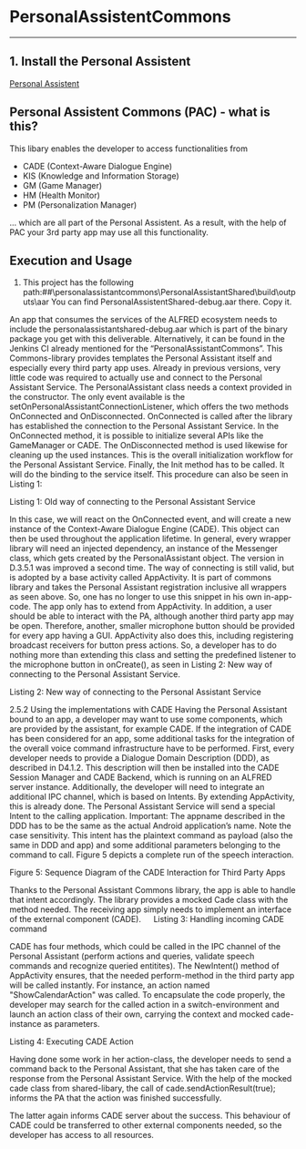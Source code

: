 # PersonalAssistentCommons

---

## 1. Install the Personal Assistent

[Personal Assistent](https://github.com/ALFREDProject/PersonalAssistentApp/)

## Personal Assistent Commons (PAC) - what is this? 

This libary enables the developer to access functionalities from 

* CADE (Context-Aware Dialogue Engine) 
* KIS (Knowledge and Information Storage) 
* GM (Game Manager) 
* HM (Health Monitor) 
* PM (Personalization Manager) 
 
… which are all part of the Personal Assistent. As a result, with the help of PAC your 3rd party app may use all this functionality.  

## Execution and Usage

1. This project has the following path:##\personalassistantcommons\PersonalAssistantShared\build\outputs\aar You can find PersonalAssistentShared-debug.aar there. Copy it.




An app that consumes the services of the ALFRED ecosystem needs to include the personalassistantshared-debug.aar which is part of the binary package you get with this deliverable. Alternatively, it can be found in the Jenkins CI already mentioned for the “PersonalAssistantCommons”. This Commons-library provides templates the Personal Assistant itself and especially every third party app uses. Already in previous versions, very little code was required to actually use and connect to the Personal Assistant Service. 
The PersonalAssistant class needs a context provided in the constructor. The only event available is the setOnPersonalAssistantConnectionListener, which offers the two methods OnConnected and OnDisconnected.
OnConnected is called after the library has established the connection to the Personal Assistant Service. In the OnConnected method, it is possible to initialize several APIs like the GameManager or CADE. The OnDisconnected method is used likewise for cleaning up the used instances.
This is the overall initialization workflow for the Personal Assistant Service. 
Finally, the Init method has to be called. It will do the binding to the service itself.
This procedure can also be seen in Listing 1:

Listing 1: Old way of connecting to the Personal Assistant Service
 

In this case, we will react on the OnConnected event, and will create a new instance of the Context-Aware Dialogue Engine (CADE). This object can then be used throughout the application lifetime.
In general, every wrapper library will need an injected dependency, an instance of the Messenger class, which gets created by the PersonalAssistant object.
The version in D.3.5.1 was improved a second time. The way of connecting is still valid, but is adopted by a base activity called AppActivity. It is part of commons library and takes the Personal Assistant registration inclusive all wrappers as seen above. So, one has no longer to use this snippet in his own in-app-code. The app only has to extend from AppActivity.
In addition, a user should be able to interact with the PA, although another third party app may be open. Therefore, another, smaller microphone button should be provided for every app having a GUI. AppActivity also does this, including registering broadcast receivers for button press actions.
So, a developer has to do nothing more than extending this class and setting the predefined listener to the microphone button in onCreate(), as seen in Listing 2: New way of connecting to the Personal Assistant Service. 

Listing 2: New way of connecting to the Personal Assistant Service
 

2.5.2	Using the implementations with CADE
Having the Personal Assistant bound to an app, a developer may want to use some components, which are provided by the assistant, for example CADE.
If the integration of CADE has been considered for an app, some additional tasks for the integration of the overall voice command infrastructure have to be performed.
First, every developer needs to provide a Dialogue Domain Description (DDD), as described in D4.1.2. This description will then be installed into the CADE Session Manager and CADE Backend, which is running on an ALFRED server instance.
Additionally, the developer will need to integrate an additional IPC channel, which is based on Intents. By extending AppActivity, this is already done. The Personal Assistant Service will send a special Intent to the calling application. Important: The appname described in the DDD has to be the same as the actual Android application’s name. Note the case sensitivity. This intent has the plaintext command as payload (also the same in DDD and app) and some additional parameters belonging to the command to call. Figure 5 depicts a complete run of the speech interaction.
 
Figure 5: Sequence Diagram of the CADE Interaction for Third Party Apps

Thanks to the Personal Assistant Commons library, the app is able to handle that intent accordingly. The library provides a mocked Cade class with the method needed. The receiving app simply needs to implement an interface of the external component (CADE). 
 
Listing 3: Handling incoming CADE command
 
CADE has four methods, which could be called in the IPC channel of the Personal Assistant (perform actions and queries, validate speech commands and recognize queried entitites). The NewIntent() method of AppActivity ensures, that the needed perform-method in the third party app will be called instantly.
For instance, an action named "ShowCalendarAction" was called. To encapsulate the code properly, the developer may search for the called action in a switch-environment and launch an action class of their own, carrying the context and mocked cade-instance as parameters.


Listing 4: Executing CADE Action
 

Having done some work in her action-class, the developer needs to send a command back to the Personal Assistant, that she has taken care of the response from the Personal Assistant Service. With the help of the mocked cade class from shared-libary, the call of cade.sendActionResult(true); informs the PA that the action was finished successfully. 

The latter again informs CADE server about the success. This behaviour of CADE could be transferred to other external components needed, so the developer has access to all resources.
